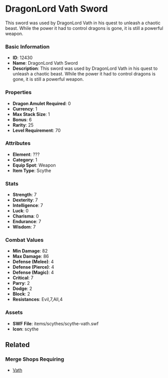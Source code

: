 # DragonLord Vath Sword

This sword was used by DragonLord Vath in his quest to unleash a chaotic beast. While the power it had to control dragons is gone, it is still a powerful weapon.

### Basic Information

- **ID**: 12430
- **Name**: DragonLord Vath Sword
- **Description**: This sword was used by DragonLord Vath in his quest to unleash a chaotic beast. While the power it had to control dragons is gone, it is still a powerful weapon.

### Properties

- **Dragon Amulet Required**: 0
- **Currency**: 1
- **Max Stack Size**: 1
- **Bonus**: 6
- **Rarity**: 25
- **Level Requirement**: 70

### Attributes

- **Element**: ???
- **Category**: 1
- **Equip Spot**: Weapon
- **Item Type**: Scythe

### Stats

- **Strength**: 7
- **Dexterity**: 7
- **Intelligence**: 7
- **Luck**: 0
- **Charisma**: 0
- **Endurance**: 7
- **Wisdom**: 7

### Combat Values

- **Min Damage**: 82
- **Max Damage**: 86
- **Defense (Melee)**: 4
- **Defense (Pierce)**: 4
- **Defense (Magic)**: 4
- **Critical**: 7
- **Parry**: 2
- **Dodge**: 2
- **Block**: 2
- **Resistances**: Evil,7,All,4

### Assets

- **SWF File**: items/scythes/scythe-vath.swf
- **Icon**: scythe

## Related

### Merge Shops Requiring

- [Vath](../merge-shops/206-vath.md)


